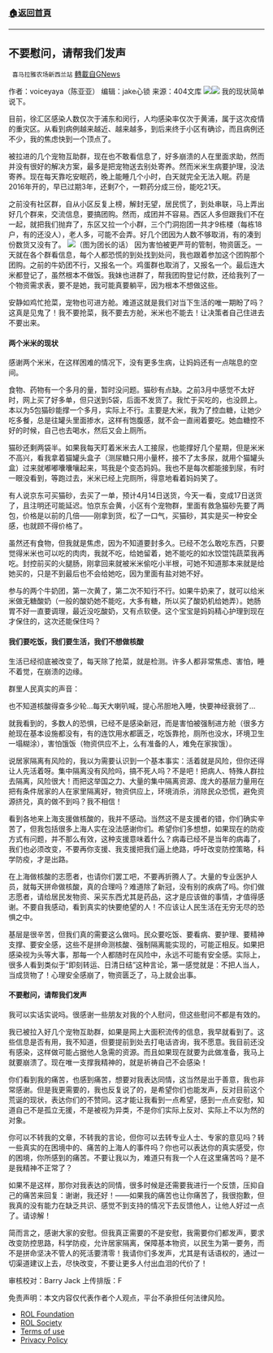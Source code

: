 ###  [:house:返回首頁](https://github.com/ourhimalayas/txt)
---


## 不要慰问，请帮我们发声
` 喜马拉雅农场新西兰站` [轉載自GNews](https://gnews.org/zh-hans/2340894/)

作者：voiceyaya（陈亚亚）
编辑：jake心锁
来源：404文库
![](https://assets.gnews.org/wp-content/uploads/2022/04/G新闻-1.jpg)![](https://assets.gnews.org/wp-content/uploads/2022/04/000142737_piclink.jpeg)
我的现状简单说下。

目前，徐汇区感染人数仅次于浦东和闵行，人均感染率仅次于黄浦，属于这次疫情的重灾区。从看到病例越来越近、越来越多，到后来终于小区有确诊，而且病例还不少，我的焦虑快到一个顶点了。

被拉进的几个宠物互助群，现在也不敢看信息了，好多崩溃的人在里面求助，然而并没有很好的解决方案，最多是把宠物送去别处寄养。然而米米生病要护理，没法寄养。现在每天靠吃安眠药，晚上能睡几个小时，白天就完全无法入眠。药是2016年开的，早已过期3年，还剩7个，一颗药分成三份，能吃21天。

之前没有社区群，自从小区反复上榜，解封无望，居民慌了，到处串联，马上弄出好几个群来，交流信息，要搞团购。然而，成团并不容易。西区人多但跟我们不在一起，就把我们抛弃了，东区又拉一个小群，三个门洞抱团一共才9栋楼（每栋18户，有的还没人），老人多，可能不会弄。好几个团因为人数不够取消，有的凑到份数货又没有了。
![](https://assets.gnews.org/wp-content/uploads/2022/04/图片11-1.png)（图为团长的话）
因为害怕被更严苛的管制，物资匮乏。一天就在各个群看信息，每个人都恐慌的到处找到处问，我也跟着参加这个团购那个团购。之前的牛奶团不行，又报名一个。鸡蛋群也取消了，又报名一个。最后连大米都登记了，虽然根本不做饭。我妹也进群了，帮我团购登记付款，还给我列了一个物资需求表，要不是她，我可能真要躺平，因为根本不想做这些。

安静如鸡忙抢菜，宠物也可进方舱。难道这就是我们对当下生活的唯一期盼了吗？这真是见鬼了！我不要抢菜，我不要去方舱，米米也不能去！让决策者自己住进去不要出来。

#### **两个米米的现状**

感谢两个米米，在这样困难的情况下，没有更多生病，让妈妈还有一点喘息的空间。

食物、药物有一个多月的量，暂时没问题。猫砂有点缺。之前3月中感觉不太好时，网上买了好多单，但只送到5袋，后面不发货了。我忙于买吃的，也没顾上。本以为5包猫砂能撑一个多月，实际上不行。主要是大米，我为了控血糖，让她少吃多餐，总是往罐头里面掺水，这样有饱腹感，就不会一直闹着要吃。她血糖控不好的时候，自己也去喝水，然后又会上厕所。

猫砂还剩两袋半。如果我每天盯着米米去人工接尿，也能撑好几个星期，但是米米不高兴，看我拿着猫罐头盒子（测尿糖只用小量杯，接不了太多尿，就用个猫罐头盒）过来就嘟嘟囔囔嚷起来，骂我是个变态妈妈。我也不是每次都能接到尿，有时一眼没看到，等跑过去，米米已经上完厕所，得意地看着妈妈笑了。

有人说京东可买猫砂，去买了一单，预计4月14日送货，今天一看，变成17日送货了，且注明还可能延迟。怕京东会黄，小区有个宠物群，里面有救急猫砂先要了两包，价格是以前的几倍——刚拿到货，松了一口气，买猫砂，其实是买一种安全感，也就顾不得价格了。

虽然还有食物，但我就是焦虑，因为不知道要封多久。已经不怎么敢吃东西，只要觉得米米也可以吃的肉肉，我就不吃，给她留着，她不能吃的如水饺馄饨蔬菜我再吃。封控前买的火腿肠，刚拿回来就被米米偷吃小半根，可她不知道那本来就是给她买的，只是不到最后也不会给她吃，因为里面有盐对她不好。

参与的两个牛奶团，第一次黄了，第二次不知行不行。如果牛奶来了，就可以给米米做无糖酸奶（一般的酸奶她不能吃，大多有糖，所以买了酸奶机给她弄）。她肠胃不好一直要调理，最近没吃酸奶，又有点软便。这个宝宝是妈妈精心护理到现在才保住的，这次还能保住吗？

#### **我们要吃饭，我们要生活，我们不想做核酸**

生活已经彻底被改变了，每天除了抢菜，就是检测。许多人都非常焦虑、害怕，睡不着觉，在崩溃的边缘。

群里人民真实的声音：

也不知道核酸得查多少轮…每天大喇叭喊，提心吊胆地入睡，快要神经衰弱了…

就我看到的，多数人的恐惧，已经不是感染新冠，而是害怕被强制进方舱（很多方舱现在基本设施都没有，有的连饮用水都匮乏，吃饭靠抢，厕所也没水，环境卫生一塌糊涂），害怕饿饭（物资供应不上，么有准备的人，难免在家挨饿）。

说居家隔离有风险的，我以为需要认识到一个基本事实：活着就是风险，但你还得让人先活着呀。集中隔离没有风险吗，搞不死人吗？不是吧！把病人、特殊人群拉去隔离，风险很大！而把这举国之力、大量的集中隔离资源、庞大的基层力量用在把有条件居家的人在家里隔离好，物资供应上，环境消杀，消除民众恐慌，避免资源挤兑，真的做不到吗？我不相信！

看到各地来上海支援做核酸的，我并不感动。当然这不是支援者的错，你们确实辛苦了，但我包括很多上海人实在没法感谢你们。希望你们多想想，如果现在的防疫方式有问题，并不那么有效，这种支援意味着什么？病毒已经不是当年的病毒了，我们也必须改变，不要再你支援、我支援把我们逼上绝路，呼吁改变防控策略，科学防疫，才是出路。

在上海做核酸的志愿者，也请你们罢工吧，不要再折腾人了。大量的专业医护人员，就每天拼命做核酸，真的合理吗？难道除了新冠，没有别的疾病了吗。你们做志愿者，请给居民发物资、采买东西尤其是药品，这才是应该做的事情，才值得感谢。不要自我感动，看到真实的快要绝望的人！不应该让人民生活在无穷无尽的恐惧之中。

基层是很辛苦，但我们真的需要这么做吗。民众要吃饭、要看病、要护理、要精神支撑、要安全感，这些不是拼命测核酸、强制隔离能实现的，可能正相反。如果把感染视为头等大事，那每一个人都随时在风险中，永远不可能有安全感。实际上，很多人看到类似于“即刻转运、日清日结”这种言论，第一感觉就是：不把人当人，当成货物了！心理安全感崩了，物资匮乏了，马上就会出事。

#### **不要慰问，请帮我们发声**

我可以实话实说吗。很感谢一些朋友对我的个人慰问，但这些慰问不都是有效的。

我已被拉入好几个宠物互助群，如果是网上大面积流传的信息，我早就看到了。这些信息是否有用，我不知道，但要提前到处去打电话咨询，我不愿意。我目前还没有感染，这样做可能占据他人急需的资源。而且如果现在就要为此做准备，我马上就要崩溃了。现在唯一支撑我精神的，就是祈祷自己不会感染！

你们看到我的痛苦，也感到痛苦，想要对我表达同情，这当然是出于善意，我也非常感谢。但是我更需要的，我也反复说了的，是希望你们也能发声，反对目前这个荒诞的现状，表达你们的不赞同。这才能让我看到一点希望，感到一点点安慰，知道自己不是孤立无援，不是被视为异类，不是你们实际上反对、实际上不以为然的对象。

你可以不转我的文章，不转我的言论，但你可以去转专业人士、专家的意见吗？转一些真实的在困境中的、痛苦的上海人的事件吗？你也可以表达你的真实感受，你的困境，你所感到的痛苦。不要让我以为，难道只有我一个人在这里痛苦吗？是不是我精神不正常了？

如果不是这样，那你对我表达的同情，很多时候是还需要我进行一个反馈，压抑自己的痛苦来回复：谢谢，我还好！——如果我的痛苦也让你痛苦了，我很抱歉，但我真的没有能力在缺乏共识、感觉不到支持的情况下去反馈他人，让他人好过一点了。请谅解！

简而言之，感谢大家的安慰。但我真正需要的不是安慰，我需要你们都发声，要求改变防控思路，科学防疫，允许居家隔离，保障基本物资，以民生为第一要务，而不是拼命坚决不管人的死活要清零！我请你们多发声，尤其是有话语权的，通过一切渠道建议上去，尽快改变，不要让更多人付出血泪的代价了！



审核校对：Barry Jack
上传排版：F

 

免责声明：本文内容仅代表作者个人观点，平台不承担任何法律风险。

- [ROL Foundation](https://rolfoundation.org/)
- [ROL Society](https://rolsociety.org/)
- [Terms of use](https://gnews.org/terms-of-use-3/)
- [Privacy Policy](https://gnews.org/privacy-policy/)

